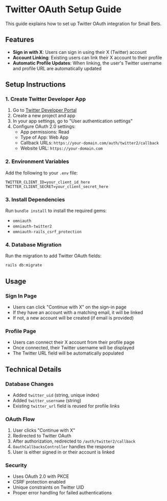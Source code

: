 # Twitter OAuth Setup Guide

This guide explains how to set up Twitter OAuth integration for Small Bets.

## Features

- **Sign in with X**: Users can sign in using their X (Twitter) account
- **Account Linking**: Existing users can link their X account to their profile
- **Automatic Profile Updates**: When linking, the user's Twitter username and profile URL are automatically updated

## Setup Instructions

### 1. Create Twitter Developer App

1. Go to [Twitter Developer Portal](https://developer.twitter.com/en/portal/projects-and-apps)
2. Create a new project and app
3. In your app settings, go to "User authentication settings"
4. Configure OAuth 2.0 settings:
   - App permissions: Read
   - Type of App: Web App
   - Callback URLs: `https://your-domain.com/auth/twitter2/callback`
   - Website URL: `https://your-domain.com`

### 2. Environment Variables

Add the following to your `.env` file:

```
TWITTER_CLIENT_ID=your_client_id_here
TWITTER_CLIENT_SECRET=your_client_secret_here
```

### 3. Install Dependencies

Run `bundle install` to install the required gems:
- `omniauth`
- `omniauth-twitter2`
- `omniauth-rails_csrf_protection`

### 4. Database Migration

Run the migration to add Twitter OAuth fields:

```bash
rails db:migrate
```

## Usage

### Sign In Page
- Users can click "Continue with X" on the sign-in page
- If they have an account with a matching email, it will be linked
- If not, a new account will be created (if email is provided)

### Profile Page
- Users can connect their X account from their profile page
- Once connected, their Twitter username will be displayed
- The Twitter URL field will be automatically populated

## Technical Details

### Database Changes
- Added `twitter_uid` (string, unique index)
- Added `twitter_username` (string)
- Existing `twitter_url` field is reused for profile links

### OAuth Flow
1. User clicks "Continue with X"
2. Redirected to Twitter OAuth
3. After authorization, redirected to `/auth/twitter2/callback`
4. `OauthCallbacksController` handles the response
5. User is either signed in or their account is linked

### Security
- Uses OAuth 2.0 with PKCE
- CSRF protection enabled
- Unique constraints on Twitter UID
- Proper error handling for failed authentications